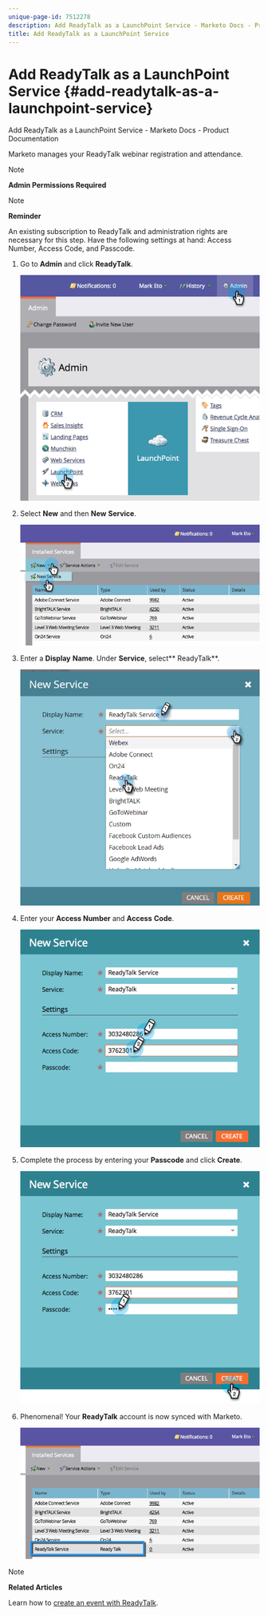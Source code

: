 ```yaml
---
unique-page-id: 7512278
description: Add ReadyTalk as a LaunchPoint Service - Marketo Docs - Product Documentation
title: Add ReadyTalk as a LaunchPoint Service
---
```


# Add ReadyTalk as a LaunchPoint Service {#add-readytalk-as-a-launchpoint-service}

Add ReadyTalk as a LaunchPoint Service - Marketo Docs - Product Documentation

Marketo manages your ReadyTalk webinar registration and attendance.

>[!NOTE]
>
>**Admin Permissions Required**

>[!NOTE]
>
>**Reminder**
>
>An existing subscription to ReadyTalk and administration rights are necessary for this step. Have the following settings at hand: Access Number, Access Code, and Passcode.

1. Go to **Admin** and click **ReadyTalk**.

   ![](assets/image2015-4-23-10-3a50-3a23.png)

1. Select **New** and then **New** **Service**.

   ![](assets/readytalk-new-service.png)

1. Enter a **Display** **Name**. Under **Service**, select** ReadyTalk**.

   ![](assets/new-service-readytalk.png)

1. Enter your **Access Number** and **Access** **Code**.

   ![](assets/image2015-4-24-18-3a53-3a2.png)

1. Complete the process by entering your **Passcode** and click **Create**.

   ![](assets/image2015-4-24-18-3a53-3a38.png)

1. Phenomenal! Your **ReadyTalk** account is now synced with Marketo.

   ![](assets/readytalk.png)

>[!NOTE]
>
>**Related Articles**
>
>Learn how to [create an event with ReadyTalk](../../../../welcome-to-marketo-docs/product-docs/demand-generation/events/create-an-event/create-an-event-with-readytalk.md).

